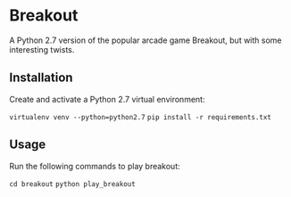 # Breakout
A Python 2.7 version of the popular arcade game Breakout, but with some interesting twists. 

## Installation
Create and activate a Python 2.7 virtual environment:

`virtualenv venv --python=python2.7`
`pip install -r requirements.txt`

## Usage 
Run the following commands to play breakout:

`cd breakout`
`python play_breakout`
